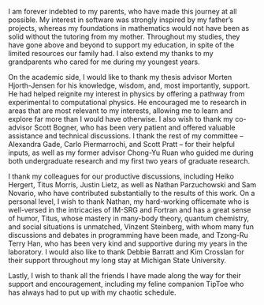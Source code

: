 I am forever indebted to my parents, who have made this journey at all possible.  My interest in software was strongly inspired by my father’s projects, whereas my foundations in mathematics would not have been as solid without the tutoring from my mother.  Throughout my studies, they have gone above and beyond to support my education, in spite of the limited resources our family had.  I also extend my thanks to my grandparents who cared for me during my youngest years.

On the academic side, I would like to thank my thesis advisor Morten Hjorth-Jensen for his knowledge, wisdom, and, most importantly, support.  He had helped reignite my interest in physics by offering a pathway from experimental to computational physics.  He encouraged me to research in areas that are most relevant to my interests, allowing me to learn and explore far more than I would have otherwise.  I also wish to thank my co-advisor Scott Bogner, who has been very patient and offered valuable assistance and technical discussions.  I thank the rest of my committee – Alexandra Gade, Carlo Piermarrochi, and Scott Pratt – for their helpful inputs, as well as my former advisor Chong-Yu Ruan who guided me during both undergraduate research and my first two years of graduate research.

I thank my colleagues for our productive discussions, including Heiko Hergert, Titus Morris, Justin Lietz, as well as Nathan Parzuchowski and Sam Novario, who have contributed substantially to the results of this work.  On a personal level, I wish to thank Nathan, my hard-working officemate who is well-versed in the intricacies of IM-SRG and Fortran and has a great sense of humor, Titus, whose mastery in many-body theory, quantum chemistry, and social situations is unmatched, Vinzent Steinberg, with whom many fun discussions and debates in programming have been made, and Tzong-Ru Terry Han, who has been very kind and supportive during my years in the laboratory.  I would also like to thank Debbie Barratt and Kim Crosslan for their support throughout my long stay at Michigan State University.

Lastly, I wish to thank all the friends I have made along the way for their support and encouragement, including my feline companion TipToe who has always had to put up with my chaotic schedule.
